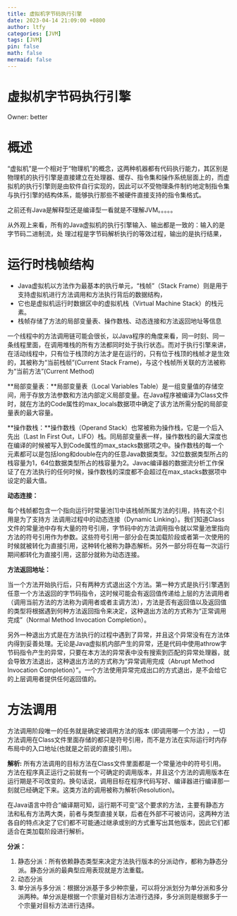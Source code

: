 ```yaml
---
title: 虚拟机字节码执行引擎
date: 2023-04-14 21:09:00 +0800
author: ltfy
categories: [JVM]
tags: [JVM]
pin: false
math: false
mermaid: false
---
```


# 虚拟机字节码执行引擎

Owner: better

# 概述

“虚拟机”是一个相对于“物理机”的概念，这两种机器都有代码执行能力，其区别是物理机的执行引擎是直接建立在处理器、缓存、指令集和操作系统层面上的，而虚拟机的执行引擎则是由软件自行实现的，因此可以不受物理条件制约地定制指令集与执行引擎的结构体系，能够执行那些不被硬件直接支持的指令集格式。

之前还有Java是解释型还是编译型一看就是不理解JVM。。。。。

从外观上来看，所有的Java虚拟机的执行引擎输入、输出都是一致的：输入的是字节码二进制流，处
理过程是字节码解析执行的等效过程，输出的是执行结果，

# 运行时栈帧结构

- Java虚拟机以方法作为最基本的执行单元，“栈帧”（Stack Frame）则是用于支持虚拟机进行方法调用和方法执行背后的数据结构，
- 它也是虚拟机运行时数据区中的虚拟机栈（Virtual Machine Stack）的栈元素。
- 栈帧存储了方法的局部变量表、操作数栈、动态连接和方法返回地址等信息

⼀个线程中的⽅法调⽤链可能会很⻓，以Java程序的⻆度来看，同⼀时刻、同⼀条线程⾥⾯，在调⽤堆栈的所有⽅法都同时处于执⾏状态。⽽对于执⾏引擎来讲，在活动线程中，只有位于栈顶的⽅法才是在运⾏的，只有位于栈顶的栈帧才是⽣效的，其被称为“当前栈帧”(Current Stack Frame)，与这个栈帧所关联的⽅法被称为“当前⽅法”(Current Method)


**局部变量表：**局部变量表（Local Variables Table）是一组变量值的存储空间，用于存放方法参数和方法内部定义局部变量。在Java程序被编译为Class文件时，就在方法的Code属性的max_locals数据项中确定了该方法所需分配的局部变量表的最大容量。


**操作数栈：**操作数栈（Operand Stack）也常被称为操作栈，它是一个后入先出（Last In First Out，LIFO）栈。同局部变量表一样，操作数栈的最大深度也在编译的时候被写入到Code属性的max_stacks数据项之中。操作数栈的每一个元素都可以是包括long和double在内的任意Java数据类型。32位数据类型所占的栈容量为1，64位数据类型所占的栈容量为2。Javac编译器的数据流分析工作保证了在方法执行的任何时候，操作数栈的深度都不会超过在max_stacks数据项中设定的最大值。

**动态连接：**

每个栈帧都包含一个指向运行时常量池[1]中该栈帧所属方法的引用，持有这个引用是为了支持方
法调用过程中的动态连接（Dynamic Linking）。我们知道Class文件的常量池中存有大量的符号引用，字节码中的方法调用指令就以常量池里指向方法的符号引用作为参数。这些符号引用一部分会在类加载阶段或者第一次使用的时候就被转化为直接引用，这种转化被称为静态解析。另外一部分将在每一次运行期间都转化为直接引用，这部分就称为动态连接。

**方法返回地址：**

当一个方法开始执行后，只有两种方式退出这个方法。第一种方式是执行引擎遇到任意一个方法返回的字节码指令，这时候可能会有返回值传递给上层的方法调用者（调用当前方法的方法称为调用者或者主调方法），方法是否有返回值以及返回值的类型将根据遇到何种方法返回指令来决定，这种退出方法的方式称为“正常调用完成”（Normal Method Invocation Completion）。

另外一种退出方式是在方法执行的过程中遇到了异常，并且这个异常没有在方法体内得到妥善处理。无论是Java虚拟机内部产生的异常，还是代码中使用athrow字节码指令产生的异常，只要在本方法的异常表中没有搜索到匹配的异常处理器，就会导致方法退出，这种退出方法的方式称为“异常调用完成（Abrupt Method Invocation Completion）”。一个方法使用异常完成出口的方式退出，是不会给它的上层调用者提供任何返回值的。

# 方法调用

⽅法调⽤阶段唯⼀的任务就是确定被调⽤⽅法的版本 (即调⽤哪⼀个⽅法) ，⼀切⽅法调⽤在Class⽂件⾥⾯存储的都只是符号引⽤，⽽不是⽅法在实际运⾏时内存布局中的⼊⼝地址(也就是之前说的直接引⽤)。

**解析:**
所有⽅法调⽤的⽬标⽅法在Class⽂件⾥⾯都是⼀个常量池中的符号引⽤。⽅法在程序真正运⾏之前就有⼀个可确定的调⽤版本，并且这个⽅法的调⽤版本在运⾏期是不可改变的。换句话说，调⽤⽬标在程序代码写好、编译器进⾏编译那⼀刻就已经确定下来。这类⽅法的调⽤被称为解析(Resolution)。

在Java语⾔中符合“编译期可知，运⾏期不可变”这个要求的⽅法，主要有静态⽅法和私有⽅法两⼤类，前者与类型直接关联，后者在外部不可被访问，这两种⽅法各⾃的特点决定了它们都不可能通过继承或别的⽅式重写出其他版本，因此它们都适合在类加载阶段进⾏解析。

**分派：**

1. 静态分派：所有依赖静态类型来决定方法执行版本的分派动作，都称为静态分派。静态分派的最典型应用表现就是方法重载。
2. 动态分派
3. 单分派与多分派：根据分派基于多少种宗量，可以将分派划分为单分派和多分派两种。单分派是根据一个宗量对目标方法进行选择，多分派则是根据多于一个宗量对目标方法进行选择。